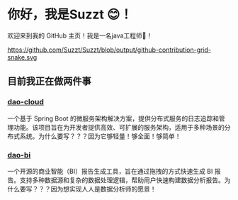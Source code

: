 # 你好，我是Suzzt 😊！

欢迎来到我的 GitHub 主页！我是一名java工程师👋！

https://github.com/Suzzt/Suzzt/blob/output/github-contribution-grid-snake.svg

## 目前我正在做两件事
### [dao-cloud](https://github.com/Suzzt/dao-cloud)
一个基于 Spring Boot 的微服务架构解决方案，提供分布式服务的日志追踪和管理功能。该项目旨在为开发者提供高效、可扩展的服务架构，适用于多种场景的分布式系统。为什么要写？？？因为它够轻量！够全面！够简单！

### [dao-bi](https://github.com/Suzzt/dao-bi)
一个开源的商业智能（BI）报告生成工具，旨在通过拖拽的方式快速生成 BI 报告。支持多种数据源和复杂的数据处理逻辑，帮助用户快速构建数据分析报告。为什么要写？？？因为想实现人人是数据分析师的愿景！
